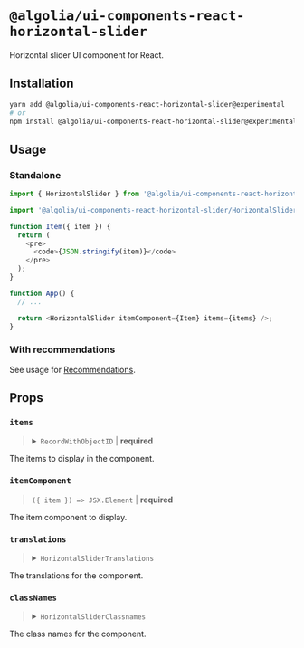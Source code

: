 # `@algolia/ui-components-react-horizontal-slider`

Horizontal slider UI component for React.

## Installation

```sh
yarn add @algolia/ui-components-react-horizontal-slider@experimental
# or
npm install @algolia/ui-components-react-horizontal-slider@experimental
```

## Usage

### Standalone

```js
import { HorizontalSlider } from '@algolia/ui-components-react-horizontal-slider';

import '@algolia/ui-components-react-horizontal-slider/HorizontalSlider.css';

function Item({ item }) {
  return (
    <pre>
      <code>{JSON.stringify(item)}</code>
    </pre>
  );
}

function App() {
  // ...

  return <HorizontalSlider itemComponent={Item} items={items} />;
}
```

### With recommendations

See usage for [Recommendations](/packages/react-recommendations#horizontal-slider-view).

## Props

### `items`

<blockquote>
<details>

<summary><code>RecordWithObjectID</code> | <b>required</b></summary>

```ts
type RecordWithObjectID<TItem> = TItem & {
  objectID: string;
};
```

</details>
</blockquote>

The items to display in the component.

### `itemComponent`

> `({ item }) => JSX.Element` | **required**

The item component to display.

### `translations`

<blockquote>
<details>

<summary><code>HorizontalSliderTranslations</code></summary>

```ts
type HorizontalSliderTranslations = Partial<{
  sliderLabel: string;
  previousButtonLabel: string;
  previousButtonTitle: string;
  nextButtonLabel: string;
  nextButtonTitle: string;
}>;
```

</details>
</blockquote>

The translations for the component.

### `classNames`

<blockquote>
<details>

<summary><code>HorizontalSliderClassnames</code></summary>

```ts
type HorizontalSliderClassnames = Partial<{
  item: string;
  list: string;
  navigation: string;
  navigationNext: string;
  navigationPrevious: string;
  root: string;
}>;
```

</details>
</blockquote>

The class names for the component.
